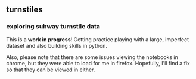 ## turnstiles
### exploring subway turnstile data

This is a __work in progress__! Getting practice playing with a large, imperfect dataset and also building skills in python.

Also, please note that there are some issues viewing the notebooks in chrome, but they were able to load for me in firefox. Hopefully, I'll find a fix so that they can be viewed in either.


